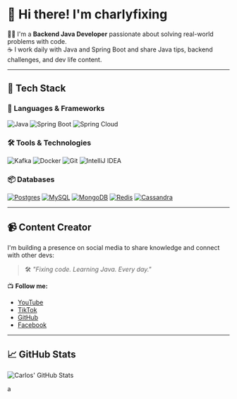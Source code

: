# 👋 Hi there! I'm **charlyfixing**

🧑‍💻 I'm a **Backend Java Developer** passionate about solving real-world problems with code.  
☕ I work daily with Java and Spring Boot and share Java tips, backend challenges, and dev life content.

---

## 🔧 Tech Stack

### 🚀 Languages & Frameworks
![Java](https://img.shields.io/badge/Java-ED8B00?style=for-the-badge&logo=java&logoColor=white)
![Spring Boot](https://img.shields.io/badge/Spring_Boot-6DB33F?style=for-the-badge&logo=spring-boot&logoColor=white)
![Spring Cloud](https://img.shields.io/badge/Spring_Cloud-6DB33F?style=for-the-badge&logo=spring&logoColor=white)

### 🛠️ Tools & Technologies

![Kafka](https://img.shields.io/badge/Kafka-231F20?style=for-the-badge&logo=apache-kafka&logoColor=white)
![Docker](https://img.shields.io/badge/Docker-2496ED?style=for-the-badge&logo=docker&logoColor=white)
![Git](https://img.shields.io/badge/Git-F05032?style=for-the-badge&logo=git&logoColor=white)
![IntelliJ IDEA](https://img.shields.io/badge/IntelliJ_IDEA-000000?style=for-the-badge&logo=intellij-idea&logoColor=white)



### 📦 Databases

[![Postgres](https://img.shields.io/badge/Postgres-%23316192.svg?logo=postgresql&logoColor=white)](#)
[![MySQL](https://img.shields.io/badge/MySQL-4479A1?logo=mysql&logoColor=fff)](#)
[![MongoDB](https://img.shields.io/badge/MongoDB-%234ea94b.svg?logo=mongodb&logoColor=white)](#)
[![Redis](https://img.shields.io/badge/Redis-%23DD0031.svg?logo=redis&logoColor=white)](#)
[![Cassandra](https://img.shields.io/badge/Cassandra-%231287B1.svg?logo=apache-cassandra&logoColor=white)](#)

---

## 📹 Content Creator

I'm building a presence on social media to share knowledge and connect with other devs:  
> 🛠️ *"Fixing code. Learning Java. Every day."*

📺 **Follow me:**
- [YouTube](https://www.youtube.com/@charlyfixing)
- [TikTok](https://www.tiktok.com/@charlyfixing)
- [GitHub](https://github.com/charlyfixing)
- [Facebook]()

---

## 📈 GitHub Stats

![Carlos' GitHub Stats](https://github-readme-stats.vercel.app/api?username=charlyfixing&show_icons=true&theme=radical)

a
